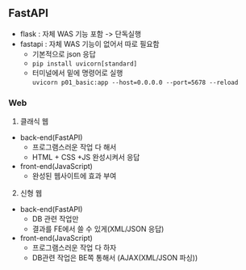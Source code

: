 ## FastAPI
- flask : 자체 WAS 기능 포함 -> 단독실행
- fastapi : 자체 WAS 기능이 없어서 따로 필요함
    - 기본적으로 json 응답
    - ```pip install uvicorn[standard]```
    - 터미널에서 밑에 명령어로 실행  
    ```uvicorn p01_basic:app --host=0.0.0.0 --port=5678 --reload```

### Web
1. 클래식 웹
- back-end(FastAPI)
    - 프로그램스러운 작업 다 해서
    - HTML + CSS +JS 완성시켜서 응답
- front-end(JavaScript)
    - 완성된 웹사이트에 효과 부여
2. 신형 웹
- back-end(FastAPI)
    - DB 관련 작업만
    - 결과를 FE에서 쓸 수 있게(XML/JSON 응답)
- front-end(JavaScript)
    - 프로그램스러운 작업 다 하자
    - DB관련 작업은 BE쪽 통해서 (AJAX(XML/JSON 파싱))